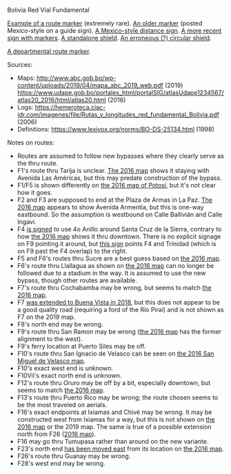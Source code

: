 Bolivia Red Vial Fundamental

[Example of a route marker](https://www.google.com/maps/@-16.309534,-67.9036088,3a,23.7y,66.58h,110.58t/data=!3m6!1e1!3m4!1sSQD1MTkuedefYSF_PGcVdw!2e0!7i13312!8i6656?entry=ttu) (extremely rare). [An older marker](https://www.google.com/maps/@-19.4849458,-65.8021869,3a,15.1y,53.12h,80.54t/data=!3m6!1e1!3m4!1s86t-6fNUwdD5WhA59leLgQ!2e0!7i13312!8i6656?entry=ttu) (posted Mexico-style on a guide sign). [A Mexico-style distance sign](https://www.google.com/maps/@-17.6522017,-66.4597196,3a,17.2y,170.43h,86.86t/data=!3m6!1e1!3m4!1sO00-6Zi2ao45ehrndRQzKg!2e0!7i13312!8i6656?entry=ttu). [A more recent sign with markers](https://www.mapillary.com/app/?lat=-17.680936921111055&lng=-66.80246975249997&z=18.781043044844054&focus=photo&pKey=149130981146221&x=0.7360365590631918&y=0.5808810601030785&zoom=1.7191977077363896). [A standalone shield](https://www.google.com/maps/@-20.0127324,-63.5313997,3a,15y,15.2h,86.27t/data=!3m6!1e1!3m4!1sfVaZg3gF3jLNZoDrqP9Ssg!2e0!7i13312!8i6656?entry=ttu). [An erroneous (?) circular shield](https://www.google.com/maps/@-20.4528088,-63.278444,3a,15y,9.34h,89.98t/data=!3m6!1e1!3m4!1s6sH_zWRnhHVra6TU7AwL0w!2e0!7i13312!8i6656?entry=ttu).

[A departmental route marker](https://www.google.com/maps/@-17.3818155,-65.8344502,3a,15.4y,208.09h,80.7t/data=!3m6!1e1!3m4!1sySUvnkh3UHRTRfmNO6SiIg!2e0!7i13312!8i6656?entry=ttu).

Sources:
* Maps: http://www.abc.gob.bo/wp-content/uploads/2019/04/mapa_abc_2019_web.pdf (2019) https://www.udape.gob.bo/portales_html/portalSIG/atlasUdape1234567/atlas20_2016/html/atlas20.html (2016)
* Logs: https://hemeroteca.ciac-idr.com/imagenes/file/Rutas_y_longitudes_red_fundamental_Bolivia.pdf (2006)
* Definitions: https://www.lexivox.org/norms/BO-DS-25134.html (1998)

Notes on routes:
* Routes are assumed to follow new bypasses where they clearly serve as the thru route.
* F1's route thru Tarija is unclear. [The 2016 map](https://www.udape.gob.bo/portales_html/portalSIG/atlasUdape1234567/atlas20_2016/maps/V50601.htm) shows it staying with Avenida Las Américas, but this may predate construction of the bypass.
* F1/F5 is shown differently on [the 2016 map of Potosí](https://www.udape.gob.bo/portales_html/portalSIG/atlasUdape1234567/atlas20_2016/maps/V50101.htm), but it's not clear how it goes.
* F2 and F3 are supposed to end at the Plaza de Armas in La Paz. [The 2016 map](https://www.udape.gob.bo/portales_html/portalSIG/atlasUdape1234567/atlas20_2016/maps/V20105.htm) appears to show Avenida Armentia, but this is one-way eastbound. So the assumption is westbound on Calle Ballivián and Calle Ingavi.
* F4 [is signed](https://www.mapillary.com/app/?lat=-17.745793595671&lng=-63.173722074242&z=17&pKey=801379154145856&focus=photo&x=0.38488386937196895&y=0.1800750191559125&zoom=1.2768436052698442) to use 4o Anillo around Santa Cruz de la Sierra, contrary to how [the 2016 map](https://www.udape.gob.bo/portales_html/portalSIG/atlasUdape1234567/atlas20_2016/maps/V70101.htm) shows it thru downtown. There is no explicit signage on F9 pointing it around, but [this sign](https://www.mapillary.com/app/?lat=-17.813701399972&lng=-63.210142799972&z=17&pKey=1404112697111853&focus=photo&x=0.5175739024323103&y=0.407546542850064&zoom=1.7191977077363896) points F4 and Trinidad (which is on F9 past the F4 overlap) to the right.
* F5 and F6's routes thru Sucre are a best guess based on [the 2016 map](https://www.udape.gob.bo/portales_html/portalSIG/atlasUdape1234567/atlas20_2016/maps/V10101.htm).
* F6's route thru Llallagua as shown on [the 2016 map](https://www.udape.gob.bo/portales_html/portalSIG/atlasUdape1234567/atlas20_2016/maps/V50203.htm) can no longer be followed due to a stadium in the way. It is assumed to use the new bypass, though other routes are available.
* F7's route thru Cochabamba may be wrong, but seems to match [the 2016 map](https://www.udape.gob.bo/portales_html/portalSIG/atlasUdape1234567/atlas20_2016/maps/V30101.htm).
* F7 [was extended to Buena Vista in 2018](https://www.lexivox.org/norms/BO-DS-N3480.html), but this does not appear to be a good quality road (requiring a ford of the Río Piraí) and is not shown as F7 on the 2019 map.
* F8's north end may be wrong.
* F9's route thru San Ramon may be wrong ([the 2016 map](https://www.udape.gob.bo/portales_html/portalSIG/atlasUdape1234567/atlas20_2016/maps/V80702.htm) has the former alignment to the west).
* F9's ferry location at Puerto Siles may be off.
* F10's route thru San Ignacio de Velasco can be seen on [the 2016 San Miguel de Velasco map](https://www.udape.gob.bo/portales_html/portalSIG/atlasUdape1234567/atlas20_2016/maps/V70302.htm).
* F10's exact west end is unknown.
* F10Vil's exact north end is unknown.
* F12's route thru Oruro may be off by a bit, especially downtown, but seems to match [the 2016 map](https://www.udape.gob.bo/portales_html/portalSIG/atlasUdape1234567/atlas20_2016/maps/V40101.htm).
* F13's route thru Puerto Rico may be wrong; the route chosen seems to be the most traveled on aerials.
* F16's exact endpoints at Ixiamas and Chivé may be wrong. It may be constructed west from Ixiamas for a way, but this is not shown on [the 2016 map](https://www.udape.gob.bo/portales_html/portalSIG/atlasUdape1234567/atlas20_2016/maps/V21501.htm) or the 2019 map. The same is true of a possible extension north from F26 ([2016 map](https://www.udape.gob.bo/portales_html/portalSIG/atlasUdape1234567/atlas20_2016/maps/V20701.htm)).
* F16 may go thru Tumupasa rather than around on the new variante.
* F23's north end [has been moved east](https://www.mapillary.com/app/?lat=-17.5147219&lng=-65.8338577&z=17&focus=photo&pKey=180591061269562&x=0.6059246270587711&y=0.6377716427514172&zoom=1.7191977077363896) from its location on [the 2016 map](https://www.udape.gob.bo/portales_html/portalSIG/atlasUdape1234567/atlas20_2016/maps/V31403.htm).
* F26's route thru Guanay may be wrong.
* F28's west end may be wrong.
